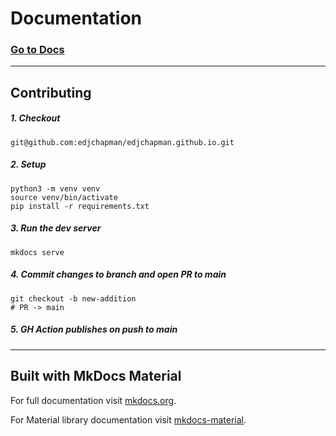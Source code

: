 # Documentation

### [Go to Docs](https://edjchapman.github.io/docs)

---

## Contributing

##### 1. Checkout

```shell
git@github.com:edjchapman/edjchapman.github.io.git
```

##### 2. Setup

```shell
python3 -m venv venv
source venv/bin/activate
pip install -r requirements.txt
```

##### 3. Run the dev server

```shell
mkdocs serve
```

##### 4. Commit changes to branch and open PR to main

```shell
git checkout -b new-addition
# PR -> main
```

##### 5. GH Action publishes on push to main

---

## Built with MkDocs Material

For full documentation visit [mkdocs.org](https://www.mkdocs.org).

For Material library documentation visit [mkdocs-material](https://squidfunk.github.io/mkdocs-material/).
